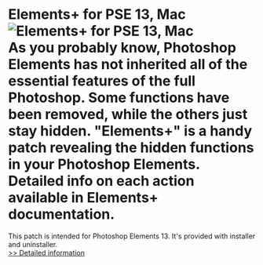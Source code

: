 # Elements+ for PSE 13, Mac<br />![Elements+ for PSE 13, Mac](https://mycommerce.akamaized.net/api/pimages/P300643605/BIG/300643605.JPG)<br />As you probably know, Photoshop Elements has not inherited all of the essential features of the full Photoshop. Some functions have been removed, while the others just stay hidden. "Elements+" is a handy patch revealing the hidden functions in your Photoshop Elements. Detailed info on each action available in Elements+ documentation.
This patch is intended for Photoshop Elements 13. It's provided with installer and uninstaller.<br />[>> Detailed information](https://secure.shareit.com/shareit/product.html?productid=300643605&affiliateid=200057808)